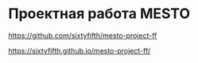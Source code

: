 # Проектная работа MESTO  

https://github.com/sixtyfifth/mesto-project-ff

https://sixtyfifth.github.io/mesto-project-ff/